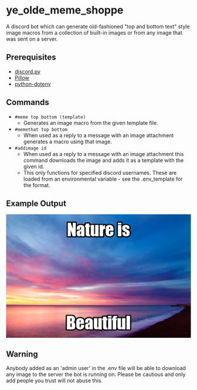 # ye_olde_meme_shoppe

A discord bot which can generate old-fashioned "top and bottom text" style image macros from a collection of built-in images or from any image that was sent on a server.

## Prerequisites

- [discord.py](https://github.com/Rapptz/discord.py)
- [Pillow](https://github.com/python-pillow/Pillow)
- [python-dotenv](https://github.com/theskumar/python-dotenv)

## Commands

- `#meme top bottom (template)`
  - Generates an image macro from the given template file.
- `#memethat top bottom`
  - When used as a reply to a message with an image attachment generates a macro using that image.
- `#addimage id`
  - When used as a reply to a message with an image attachment this command downloads the image and adds it as a template with the given id.
  - This only functions for specified discord usernames. These are loaded from an environmental variable - see the .env_template for the format.

## Example Output

![Image of a sunrise with "Nature is beautiful" written on it](/res/example.png)

## Warning

Anybody added as an 'admin user' in the .env file will be able to download any image to the server the bot is running on. Please be cautious and only add people you trust will not abuse this.
